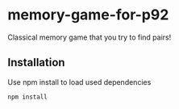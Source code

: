 # memory-game-for-p92

Classical memory game that you try to find pairs!

## Installation

Use npm install to load used dependencies

```bash
npm install
```
